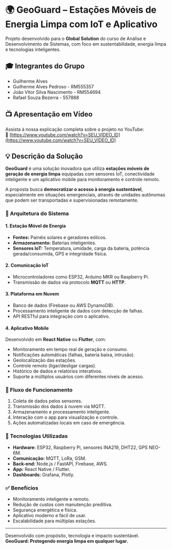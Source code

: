 # 🌍 GeoGuard – Estações Móveis de Energia Limpa com IoT e Aplicativo

Projeto desenvolvido para o **Global Solution** do curso de Análise e Desenvolvimento de Sistemas, com foco em sustentabilidade, energia limpa e tecnologias inteligentes.

## 🎓 Integrantes do Grupo
- Guilherme Alves  
-  Guilherme Alves Pedroso - RM555357
-  João Vitor Silva Nascimento - RM554694
-  Rafael Souza Bezerra - 557888

## 📺 Apresentação em Vídeo
Assista à nossa explicação completa sobre o projeto no YouTube:  
🔗 [https://www.youtube.com/watch?v=SEU_VIDEO_ID](https://www.youtube.com/watch?v=SEU_VIDEO_ID)

## 💡 Descrição da Solução

**GeoGuard** é uma solução inovadora que utiliza **estações móveis de geração de energia limpa** equipadas com sensores IoT, conectividade inteligente e um aplicativo mobile para monitoramento e controle remoto.

A proposta busca **democratizar o acesso à energia sustentável**, especialmente em situações emergenciais, através de unidades autônomas que podem ser transportadas e supervisionadas remotamente.

### 🔧 Arquitetura do Sistema

#### 1. Estação Móvel de Energia
- **Fontes:** Painéis solares e geradores eólicos.
- **Armazenamento:** Baterias inteligentes.
- **Sensores IoT:** Temperatura, umidade, carga da bateria, potência gerada/consumida, GPS e integridade física.

#### 2. Comunicação IoT
- Microcontroladores como ESP32, Arduino MKR ou Raspberry Pi.
- Transmissão de dados via protocolo **MQTT** ou **HTTP**.

#### 3. Plataforma em Nuvem
- Banco de dados (Firebase ou AWS DynamoDB).
- Processamento inteligente de dados com detecção de falhas.
- API RESTful para integração com o aplicativo.

#### 4. Aplicativo Mobile
Desenvolvido em **React Native** ou **Flutter**, com:
- Monitoramento em tempo real de geração e consumo.
- Notificações automáticas (falhas, bateria baixa, intrusão).
- Geolocalização das estações.
- Controle remoto (ligar/desligar cargas).
- Histórico de dados e relatórios interativos.
- Suporte a múltiplos usuários com diferentes níveis de acesso.

### 🔄 Fluxo de Funcionamento
1. Coleta de dados pelos sensores.
2. Transmissão dos dados à nuvem via MQTT.
3. Armazenamento e processamento inteligente.
4. Interação com o app para visualização e controle.
5. Ações automatizadas locais em caso de emergência.

### 🧠 Tecnologias Utilizadas
- **Hardware:** ESP32, Raspberry Pi, sensores INA219, DHT22, GPS NEO-6M.
- **Comunicação:** MQTT, LoRa, GSM.
- **Back-end:** Node.js / FastAPI, Firebase, AWS.
- **App:** React Native / Flutter.
- **Dashboards:** Grafana, Plotly.

### ✅ Benefícios
- Monitoramento inteligente e remoto.
- Redução de custos com manutenção preditiva.
- Segurança energética e física.
- Aplicativo moderno e fácil de usar.
- Escalabilidade para múltiplas estações.

---

Desenvolvido com propósito, tecnologia e impacto sustentável.  
**GeoGuard: Protegendo energia limpa em qualquer lugar.**
